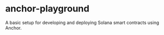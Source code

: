 # anchor-playground
A basic setup for developing and deploying Solana smart contracts using Anchor.
